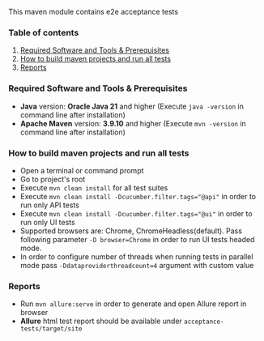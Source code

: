 This maven module contains e2e acceptance tests

### Table of contents
1. [Required Software and Tools & Prerequisites](#required-software-and-tools)
2. [How to build maven projects and run all tests](#how-to-run-acceptance-tests)
3. [Reports](#reports)

<a name="required-software-and-tools"></a>
### Required Software and Tools & Prerequisites

* **Java** version: **Oracle Java 21** and higher (Execute `java -version` in command line after installation)
* **Apache Maven** version: **3.9.10** and higher (Execute `mvn -version` in command line after installation)

 <a name="how-to-run-acceptance-tests"></a>
### How to build maven projects and run all tests 

* Open a terminal or command prompt
* Go to project's root
* Execute `mvn clean install` for all test suites
* Execute `mvn clean install -Dcucumber.filter.tags="@api"` in order to run only API tests
* Execute `mvn clean install -Dcucumber.filter.tags="@ui"` in order to run only UI tests
* Supported browsers are: Chrome, ChromeHeadless(default). Pass following parameter `-D browser=Chrome` in order to run UI tests headed mode.
* In order to configure number of threads when running tests in parallel mode pass `-Ddataproviderthreadcount=4` argument with custom value


<a name="reports"></a>
### Reports
* Run `mvn allure:serve` in order to generate and open Allure report in browser
* **Allure** html test report should be available under `acceptance-tests/target/site`